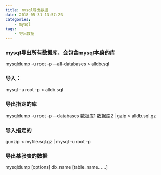 ```yaml
---
title: mysql导出数据
date: 2018-05-31 13:57:23
categories: 
	- mysql
tags:
	- 导出数据
---
```


### mysql导出所有数据库，会包含mysql本身的库
mysqldump -u root -p --all-databases > alldb.sql

### 导入：
mysql -u root -p < alldb.sql


### 导出指定的库
mysqldump -u root -p --databases 数据库1 数据库2 | gzip > alldb.sql.gz

### 导入指定的
gunzip < myfile.sql.gz | mysql -u root -p 

### 导出某张表的数据
mysqldump [options] db_name [table_name……]
